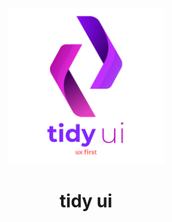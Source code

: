 <!-- markdownlint-disable-next-line -->
<p align="center">
  <img width="250" src="internals/docs/tidi-ui-logo.png" alt="Tidy UI logo">
</p>

<h1 align="center">tidy ui</h1>
